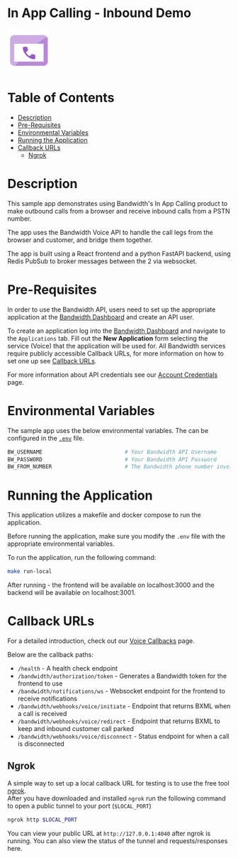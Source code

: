 # In App Calling - Inbound Demo

<a href="http://dev.bandwidth.com">
  <img src="icon-in-app.svg" title="Product Quick Start Guide" alt="Product Quick Start Guide"/> <!--src should be image located in repo-->
</a>

# Table of Contents

* [Description](#description)
* [Pre-Requisites](#pre-requisites)
* [Environmental Variables](#environmental-variables)
* [Running the Application](#running-the-application)
* [Callback URLs](#callback-urls)
    * [Ngrok](#ngrok)

# Description

This sample app demonstrates using Bandwidth's In App Calling product to make outbound calls from a browser and receive inbound calls from a PSTN number.  

The app uses the Bandwidth Voice API to handle the call legs from the browser and customer, and bridge them together.

The app is built using a React frontend and a python FastAPI backend, using Redis PubSub to broker messages between the 2 via websocket. 

# Pre-Requisites

In order to use the Bandwidth API, users need to set up the appropriate application at the [Bandwidth Dashboard](https://dashboard.bandwidth.com/) and create an API user.

To create an application log into the [Bandwidth Dashboard](https://dashboard.bandwidth.com/) and navigate to the `Applications` tab.  Fill out the **New Application** form selecting the service (Voice) that the application will be used for.  All Bandwidth services require publicly accessible Callback URLs, for more information on how to set one up see [Callback URLs](#callback-urls).

For more information about API credentials see our [Account Credentials](https://dev.bandwidth.com/docs/account/credentials) page.

# Environmental Variables

The sample app uses the below environmental variables. The can be configured in the [`.env`](.env) file.

```sh
BW_USERNAME                          # Your Bandwidth API Username
BW_PASSWORD                          # Your Bandwidth API Password
BW_FROM_NUMBER                       # The Bandwidth phone number involved with this application
```

# Running the Application

This application utilizes a makefile and docker compose to run the application. 

Before running the application, make sure you modify the `.env` file with the appropriate environmental variables.

To run the application, run the following command:

```sh
make run-local
```

After running - the frontend will be available on localhost:3000 and the backend will be available on localhost:3001.

# Callback URLs

For a detailed introduction, check out our [Voice Callbacks](https://dev.bandwidth.com/docs/voice/webhooks/) page.

Below are the callback paths:

* `/health` - A health check endpoint
* `/bandwidth/authorization/token` - Generates a Bandwidth token for the frontend to use
* `/bandwidth/notifications/ws` - Websocket endpoint for the frontend to receive notifications
* `/bandwidth/webhooks/voice/initiate` - Endpoint that returns BXML when a call is received
* `/bandwidth/webhooks/voice/redirect` - Endpoint that returns BXML to keep and inbound customer call parked
* `/bandwidth/webhooks/voice/disconnect` - Status endpoint for when a call is disconnected

## Ngrok

A simple way to set up a local callback URL for testing is to use the free tool [ngrok](https://ngrok.com/).  
After you have downloaded and installed `ngrok` run the following command to open a public tunnel to your port (`$LOCAL_PORT`)

```sh
ngrok http $LOCAL_PORT
```

You can view your public URL at `http://127.0.0.1:4040` after ngrok is running.  You can also view the status of the tunnel and requests/responses here.
